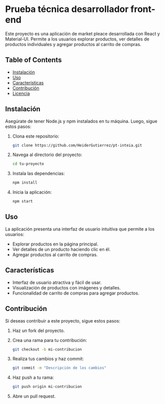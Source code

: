 # Prueba técnica desarrollador front-end

Este proyecto es una aplicación de market pleace desarrollada con React y Material-UI. Permite a los usuarios explorar productos, ver detalles de productos individuales y agregar productos al carrito de compras.

## Table of Contents

- [Instalación](#instalación)
- [Uso](#uso)
- [Características](#características)
- [Contribución](#contribución)
- [Licencia](#licencia)

## Instalación

Asegúrate de tener Node.js y npm instalados en tu máquina. Luego, sigue estos pasos:

1. Clona este repositorio:

   ```bash
   git clone https://github.com/HeiderGutierrez/pt-inteia.git

2. Navega al directorio del proyecto:

    ```bash
    cd tu-proyecto

3. Instala las dependencias:

    ```bash
    npm install

4. Inicia la aplicación:

    ```bash
    npm start

## Uso

La aplicación presenta una interfaz de usuario intuitiva que permite a los usuarios:

- Explorar productos en la página principal.
- Ver detalles de un producto haciendo clic en él.
- Agregar productos al carrito de compras.

## Características

- Interfaz de usuario atractiva y fácil de usar.
- Visualización de productos con imágenes y detalles.
- Funcionalidad de carrito de compras para agregar productos.

## Contribución

Si deseas contribuir a este proyecto, sigue estos pasos:

1. Haz un fork del proyecto.

2. Crea una rama para tu contribución:

    ```bash
    git checkout -b mi-contribucion

3. Realiza tus cambios y haz commit:

    ```bash
    git commit -m "Descripción de los cambios"

4. Haz push a tu rama:

    ```bash
    git push origin mi-contribucion

5. Abre un pull request.